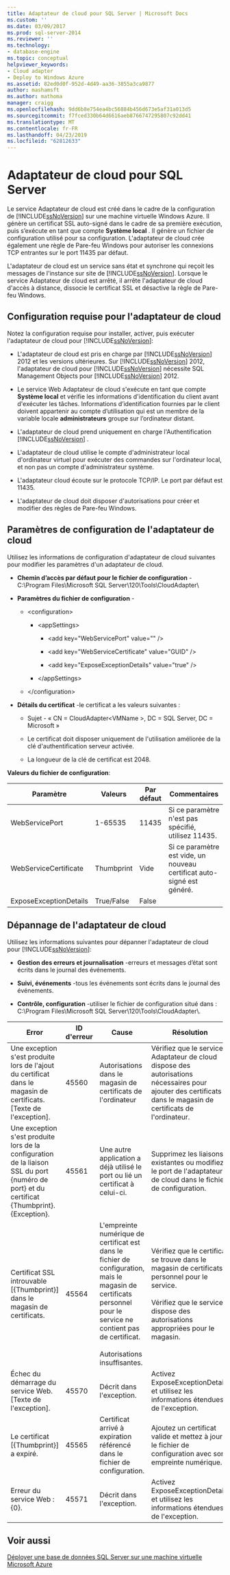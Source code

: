 ```yaml
---
title: Adaptateur de cloud pour SQL Server | Microsoft Docs
ms.custom: ''
ms.date: 03/09/2017
ms.prod: sql-server-2014
ms.reviewer: ''
ms.technology:
- database-engine
ms.topic: conceptual
helpviewer_keywords:
- Cloud adapter
- Deploy to Windows Azure
ms.assetid: 82ed0d0f-952d-4d49-aa36-3855a3ca9877
author: mashamsft
ms.author: mathoma
manager: craigg
ms.openlocfilehash: 9dd6b8e754ea4bc56884b456d673e5af31a013d5
ms.sourcegitcommit: f7fced330b64d6616aeb8766747295807c92dd41
ms.translationtype: MT
ms.contentlocale: fr-FR
ms.lasthandoff: 04/23/2019
ms.locfileid: "62812633"
---
```

# <a name="cloud-adapter-for-sql-server"></a>Adaptateur de cloud pour SQL Server
  Le service Adaptateur de cloud est créé dans le cadre de la configuration de [!INCLUDE[ssNoVersion](../includes/ssnoversion-md.md)] sur une machine virtuelle Windows Azure. Il génère un certificat SSL auto-signé dans le cadre de sa première exécution, puis s’exécute en tant que compte **Système local** . Il génère un fichier de configuration utilisé pour sa configuration. L'adaptateur de cloud crée également une règle de Pare-feu Windows pour autoriser les connexions TCP entrantes sur le port 11435 par défaut.  
  
 L'adaptateur de cloud est un service sans état et synchrone qui reçoit les messages de l'instance sur site de [!INCLUDE[ssNoVersion](../includes/ssnoversion-md.md)]. Lorsque le service Adaptateur de cloud est arrêté, il arrête l'adaptateur de cloud d'accès à distance, dissocie le certificat SSL et désactive la règle de Pare-feu Windows.  
  
## <a name="cloud-adapter-requirements"></a>Configuration requise pour l'adaptateur de cloud  
 Notez la configuration requise pour installer, activer, puis exécuter l'adaptateur de cloud pour [!INCLUDE[ssNoVersion](../includes/ssnoversion-md.md)]:  
  
-   L'adaptateur de cloud est pris en charge par [!INCLUDE[ssNoVersion](../includes/ssnoversion-md.md)] 2012 et les versions ultérieures. Sur [!INCLUDE[ssNoVersion](../includes/ssnoversion-md.md)] 2012, l'adaptateur de cloud pour [!INCLUDE[ssNoVersion](../includes/ssnoversion-md.md)] nécessite SQL Management Objects pour [!INCLUDE[ssNoVersion](../includes/ssnoversion-md.md)] 2012.  
  
-   Le service Web Adaptateur de cloud s'exécute en tant que compte **Système local** et vérifie les informations d'identification du client avant d'exécuter les tâches. Informations d’identification fournies par le client doivent appartenir au compte d’utilisation qui est un membre de la variable locale **administrateurs** groupe sur l’ordinateur distant.  
  
-   L'adaptateur de cloud prend uniquement en charge l'Authentification [!INCLUDE[ssNoVersion](../includes/ssnoversion-md.md)] .  
  
-   L'adaptateur de cloud utilise le compte d'administrateur local d'ordinateur virtuel pour exécuter des commandes sur l'ordinateur local, et non pas un compte d'administrateur système.  
  
-   L'adaptateur cloud écoute sur le protocole TCP/IP. Le port par défaut est 11435.  
  
-   L'adaptateur de cloud doit disposer d'autorisations pour créer et modifier des règles de Pare-feu Windows.  
  
## <a name="cloud-adapter-configuration-settings"></a>Paramètres de configuration de l'adaptateur de cloud  
 Utilisez les informations de configuration d'adaptateur de cloud suivantes pour modifier les paramètres d'un adaptateur de cloud.  
  
-   **Chemin d’accès par défaut pour le fichier de configuration** -C:\Program Files\Microsoft SQL Server\120\Tools\CloudAdapter\  
  
-   **Paramètres du fichier de configuration** -  
  
    -   \<configuration>  
  
        -   \<appSettings>  
  
            -   \<add key="WebServicePort" value="" />  
  
            -   \<add key="WebServiceCertificate" value="GUID" />  
  
            -   \<add key="ExposeExceptionDetails" value="true" />  
  
        -   \</appSettings>  
  
    -   \</configuration>  
  
-   **Détails du certificat** -le certificat a les valeurs suivantes :  
  
    -   Sujet - « CN = CloudAdapter\<VMName >, DC = SQL Server, DC = Microsoft »  
  
    -   Le certificat doit disposer uniquement de l'utilisation améliorée de la clé d'authentification serveur activée.  
  
    -   La longueur de la clé de certificat est 2048.  
  
 **Valeurs du fichier de configuration**:  
  
|Paramètre|Valeurs|Par défaut|Commentaires|  
|-------------|------------|-------------|--------------|  
|WebServicePort|1-65535|11435|Si ce paramètre n'est pas spécifié, utilisez 11435.|  
|WebServiceCertificate|Thumbprint|Vide|Si ce paramètre est vide, un nouveau certificat auto-signé est généré.|  
|ExposeExceptionDetails|True/False|False||  
  
## <a name="cloud-adapter-troubleshooting"></a>Dépannage de l'adaptateur de cloud  
 Utilisez les informations suivantes pour dépanner l'adaptateur de cloud pour [!INCLUDE[ssNoVersion](../includes/ssnoversion-md.md)]:  
  
-   **Gestion des erreurs et journalisation** -erreurs et messages d’état sont écrits dans le journal des événements.  
  
-   **Suivi, événements** -tous les événements sont écrits dans le journal des événements.  
  
-   **Contrôle, configuration** -utiliser le fichier de configuration situé dans :  C:\Program Files\Microsoft SQL Server\120\Tools\CloudAdapter\\.  
  
|Error|ID d'erreur|Cause|Résolution|  
|-----------|--------------|-----------|----------------|  
|Une exception s'est produite lors de l'ajout du certificat dans le magasin de certificats. [Texte de l'exception].|45560|Autorisations dans le magasin de certificats de l'ordinateur|Vérifiez que le service Adaptateur de cloud dispose des autorisations nécessaires pour ajouter des certificats dans le magasin de certificats de l'ordinateur.|  
|Une exception s'est produite lors de la configuration de la liaison SSL du port {numéro de port} et du certificat {Thumbprint}. {Exception}.|45561|Une autre application a déjà utilisé le port ou lié un certificat à celui-ci.|Supprimez les liaisons existantes ou modifiez le port de l'adaptateur de cloud dans le fichier de configuration.|  
|Certificat SSL introuvable [{Thumbprint}] dans le magasin de certificats.|45564|L'empreinte numérique de certificat est dans le fichier de configuration, mais le magasin de certificats personnel pour le service ne contient pas de certificat.<br /><br /> Autorisations insuffisantes.|Vérifiez que le certificat se trouve dans le magasin de certificats personnel pour le service.<br /><br /> Vérifiez que le service dispose des autorisations appropriées pour le magasin.|  
|Échec du démarrage du service Web. [Texte de l'exception].|45570|Décrit dans l'exception.|Activez ExposeExceptionDetails et utilisez les informations étendues de l'exception.|  
|Le certificat [{Thumbprint}] a expiré.|45565|Certificat arrivé à expiration référencé dans le fichier de configuration.|Ajoutez un certificat valide et mettez à jour le fichier de configuration avec son empreinte numérique.|  
|Erreur du service Web : {0}.|45571|Décrit dans l'exception.|Activez ExposeExceptionDetails et utilisez les informations étendues de l'exception.|  
  
## <a name="see-also"></a>Voir aussi  
 [Déployer une base de données SQL Server sur une machine virtuelle Microsoft Azure](../relational-databases/databases/deploy-a-sql-server-database-to-a-microsoft-azure-virtual-machine.md)  
  
  
